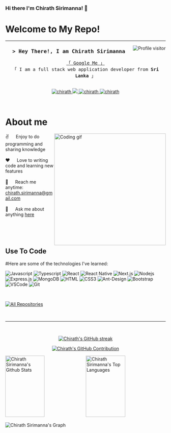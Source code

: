 ### Hi there I'm Chirath Sirimanna! 👋

# Welcome to My Repo!


<!--
**ChirathSiri/chirathsiri** is a ✨ _special_ ✨ repository because its `README.md` (this file) appears on your GitHub profile.

Here are some ideas to get you started:

- 🔭 I’m currently working on ...
- 🌱 I’m currently learning ...
- 👯 I’m looking to collaborate on ...
- 🤔 I’m looking for help with ...
- 💬 Ask me about ...
- 📫 How to reach me: ...
- 😄 Pronouns: ...
- ⚡ Fun fact: ...
-->

-------------------------------------------------------------------------------------------------------------------------------------------
<!--
<h2 align="center">
  Welcome to Chirath World!
  <img src="https://media.giphy.com/media/hvRJCLFzcasrR4ia7z/giphy.gif" width="28">
</h2>
-->

<!--
<p align="center">
  <a href="https://github.com/chirathsiri"><img src="https://readme-typing-svg.herokuapp.com/?lines=Self%20Taught%20Programmer;Front%20End%20Developer;1.5%2B%20years%20of%20coding%20experience;Always%20learning%20new%20things&center=true&width=380&height=45"></a>
</p>

 -->

<a href="https://komarev.com/ghpvc/?username=chirathsiri">
  <img align="right" src="https://komarev.com/ghpvc/?username=chirathsiri&label=Visitors&color=0e75b6&style=flat" alt="Profile visitor" />
</a>

<!-- Intro  -->
<h3 align="center">
        <samp>&gt; Hey There!, I am
                <b><a target="_blank"> Chirath Sirimanna </a></b>
        </samp>
</h3>


<p align="center"> 
  <samp>
    <a href="https://www.google.com/search?q=Chirath+Sirimanna">「 Google Me 」</a>
    <br>
    「 I am a full stack web application developer from <b>Sri Lanka</b> 」
    <br>
    <br>
  </samp>
</p>

<p align="center">
 <a href="https://www.linkedin.com/in/chirath-sirimanna" target="_blank">
  <img src="https://img.shields.io/badge/LinkedIn-0077B5?style=for-the-badge&logo=linkedin&logoColor=white" alt="chirath"/>
 </a>
 <!-- <a href="https://dev.to/alsiam" target="_blank">
  <img src="https://img.shields.io/badge/dev.to-0A0A0A?style=for-the-badge&logo=dev.to&logoColor=white" alt="chirath" />
 </a> -->
 <a href="https://twitter.com/chirathsirimanna" target="_blank">
  <img src="https://img.shields.io/badge/Twitter-1DA1F2?style=for-the-badge&logo=twitter&logoColor=white" />
 </a>
 <a href="https://www.instagram.com/c_h_i_r_a_t_h___t__s" target="_blank">
  <img src="https://img.shields.io/badge/Instagram-fe4164?style=for-the-badge&logo=instagram&logoColor=white" alt="chirath" />
 </a> 
 <a href="https://www.facebook.com/chirath.sirimanne" target="_blank">
  <img src="https://img.shields.io/badge/Facebook-20BEFF?&style=for-the-badge&logo=facebook&logoColor=white" alt="chirath"  />
  </a> 
</p>
<br />

<!-- About Section -->
 # About me
 
<p>
 <img align="right" width="350" src="/assets/programmer.gif" alt="Coding gif" />
  
 ✌️ &emsp; Enjoy to do programming and sharing knowledge <br/><br/>
 ❤️ &emsp; Love to writing code and learning new features<br/><br/>
 📧 &emsp; Reach me anytime: chirath.sirimanna@gmail.com<br/><br/>
 💬 &emsp; Ask me about anything [here](https://github.com/chirathsiri)

</p>

<br/>
<br/>
<br/>

## Use To Code

#Here are some of the technologies I've learned:

![Javascript](https://img.shields.io/badge/Javascript-F0DB4F?style=for-the-badge&labelColor=black&logo=javascript&logoColor=F0DB4F)
![Typescript](https://img.shields.io/badge/Typescript-007acc?style=for-the-badge&labelColor=black&logo=typescript&logoColor=007acc)
![React](https://img.shields.io/badge/-React-61DBFB?style=for-the-badge&labelColor=black&logo=react&logoColor=61DBFB)
![React Native](https://img.shields.io/badge/React_Native-20232A?style=for-the-badge&logo=react&logoColor=61DAFB)
![Next.js](https://img.shields.io/badge/next.js-000000?style=for-the-badge&logo=nextdotjs&logoColor=white)
![Nodejs](https://img.shields.io/badge/Nodejs-3C873A?style=for-the-badge&labelColor=black&logo=node.js&logoColor=3C873A)
![Express.js](https://img.shields.io/badge/Express.js-000000?style=for-the-badge&logo=express&logoColor=white)
![MongoDB](https://img.shields.io/badge/MongoDB-4EA94B?style=for-the-badge&logo=mongodb&logoColor=white)
![HTML](https://img.shields.io/badge/HTML5-E34F26?style=for-the-badge&logo=html5&logoColor=white)
![CSS3](https://img.shields.io/badge/CSS3-1572B6?style=for-the-badge&logo=css3&logoColor=white)
![Ant-Design](https://img.shields.io/badge/AntDesign-0170FE?style=for-the-badge&logo=antdesign&logoColor=white)
![Bootstrap](https://img.shields.io/badge/Bootstrap-563D7C?style=for-the-badge&logo=bootstrap&logoColor=white)
![VSCode](https://img.shields.io/badge/Visual_Studio-0078d7?style=for-the-badge&logo=visual%20studio&logoColor=white)
![Git](https://img.shields.io/badge/Git-F05032?style=for-the-badge&logo=git&logoColor=white)

<br/>

<p align="left">
  <a href="https://github.com/chirathsiri?tab=repositories" target="_blank"><img alt="All Repositories" title="All Repositories" src="https://img.shields.io/badge/-All%20Repos-2962FF?style=for-the-badge&logo=koding&logoColor=white"/></a>
</p>

<br/>
<hr/>
<br/>

<p align="center">
  <a href="https://github.com/chirathsiri">
    <img src="https://github-readme-streak-stats.herokuapp.com/?user=chirathsiri&theme=radical&border=7F3FBF&background=0D1117" alt="Chirath's GitHub streak"/>
  </a>
</p>

<p align="center">
  <a href="https://github.com/chirathsiri">
    <img src="https://github-profile-summary-cards.vercel.app/api/cards/profile-details?username=chirathsiri&theme=radical" alt="Chirath's GitHub Contribution"/>
  </a>
</p>

<a> 
    <a href="https://github.com/chirathsiri"><img alt="Chirath Sirimanna's Github Stats" src="https://denvercoder1-github-readme-stats.vercel.app/api?username=chirathsiri&show_icons=true&count_private=true&theme=react&border_color=7F3FBF&bg_color=0D1117&title_color=F85D7F&icon_color=F8D866" height="192px" width="49.5%"/></a>
  <a href="https://github.com/chirathsiri"><img alt="Chirath Sirimanna's Top Languages" src="https://denvercoder1-github-readme-stats.vercel.app/api/top-langs/?username=chirathsiri&langs_count=8&layout=compact&theme=react&border_color=7F3FBF&bg_color=0D1117&title_color=F85D7F&icon_color=F8D866" height="192px" width="49.5%"/></a>
  <br/>
</a>

![Chirath Sirimanna's Graph](https://github-readme-activity-graph.vercel.app/graph?username=chirathsiri&custom_title=Chirath%20Sirimanna's%20GitHub%20Activity%20Graph&bg_color=0D1117&color=7F3FBF&line=7F3FBF&point=7F3FBF&area_color=FFFFFF&title_color=FFFFFF&area=true)
  
</div>

